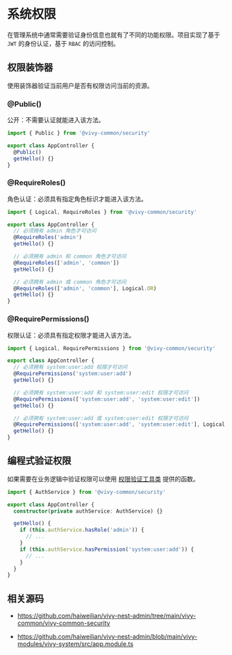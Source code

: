 # 系统权限

在管理系统中通常需要验证身份信息也就有了不同的功能权限。项目实现了基于 `JWT` 的身份认证，基于 `RBAC` 的访问控制。

## 权限装饰器

使用装饰器验证当前用户是否有权限访问当前的资源。

### @Public()

公开：不需要认证就能进入该方法。

```ts
import { Public } from '@vivy-common/security'

export class AppController {
  @Public()
  getHello() {}
}
```

### @RequireRoles()

角色认证：必须具有指定角色标识才能进入该方法。

```ts
import { Logical, RequireRoles } from '@vivy-common/security'

export class AppController {
  // 必须拥有 admin 角色才可访问
  @RequireRoles('admin')
  getHello() {}

  // 必须拥有 admin 和 common 角色才可访问
  @RequireRoles(['admin', 'common'])
  getHello() {}

  // 必须拥有 admin 或 common 角色才可访问
  @RequireRoles(['admin', 'common'], Logical.OR)
  getHello() {}
}
```

### @RequirePermissions()

权限认证：必须具有指定权限才能进入该方法。

```ts
import { Logical, RequirePermissions } from '@vivy-common/security'

export class AppController {
  // 必须拥有 system:user:add 权限才可访问
  @RequirePermissions('system:user:add')
  getHello() {}

  // 必须拥有 system:user:add 和 system:user:edit 权限才可访问
  @RequirePermissions(['system:user:add', 'system:user:edit'])
  getHello() {}

  // 必须拥有 system:user:add 或 system:user:edit 权限才可访问
  @RequirePermissions(['system:user:add', 'system:user:edit'], Logical.OR)
  getHello() {}
}
```

## 编程式验证权限

如果需要在业务逻辑中验证权限可以使用 [权限验证工具类](https://github.com/haiweilian/vivy-nest-admin/blob/main/vivy-common/vivy-common-security/src/services/auth.service.ts) 提供的函数。

```ts
import { AuthService } from '@vivy-common/security'

export class AppController {
  constructor(private authService: AuthService) {}

  getHello() {
    if (this.authService.hasRole('admin')) {
      // ...
    }
    if (this.authService.hasPermission('system:user:add')) {
      // ...
    }
  }
}
```

## 相关源码

- https://github.com/haiweilian/vivy-nest-admin/tree/main/vivy-common/vivy-common-security

- https://github.com/haiweilian/vivy-nest-admin/blob/main/vivy-modules/vivy-system/src/app.module.ts

